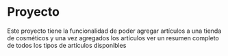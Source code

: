 # Proyecto
Este proyecto tiene la funcionalidad de poder agregar artículos a una tienda de cosméticos y una vez agregados los artículos ver  un resumen completo de todos los tipos de artículos disponibles
